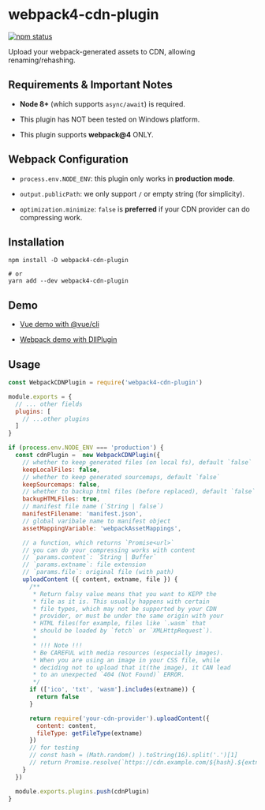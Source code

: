 # webpack4-cdn-plugin

[![npm status](https://img.shields.io/npm/v/webpack4-cdn-plugin.svg)](https://www.npmjs.org/package/webpack4-cdn-plugin)

Upload your webpack-generated assets to CDN, allowing renaming/rehashing.


## Requirements & Important Notes

- **Node 8+** (which supports `async/await`) is required.

- This plugin has NOT been tested on Windows platform.

- This plugin supports **webpack@4** ONLY.


## Webpack Configuration

- `process.env.NODE_ENV`: this plugin only works in **production mode**.

- `output.publicPath`: we only support `/` or empty string (for simplicity).

- `optimization.minimize`: `false` is **preferred** if your CDN provider can do compressing work.


## Installation

```
npm install -D webpack4-cdn-plugin

# or
yarn add --dev webpack4-cdn-plugin
```


## Demo

- [Vue demo with @vue/cli](./examples/vue)

- [Webpack demo with DllPlugin](./examples/webpack-dll)


## Usage

```js
const WebpackCDNPlugin = require('webpack4-cdn-plugin')

module.exports = {
  // ... other fields
  plugins: [
    // ...other plugins
  ]
}

if (process.env.NODE_ENV === 'production') {
  const cdnPlugin =  new WebpackCDNPlugin({
    // whether to keep generated files (on local fs), default `false`
    keepLocalFiles: false,
    // whether to keep generated sourcemaps, default `false`
    keepSourcemaps: false,
    // whether to backup html files (before replaced), default `false`
    backupHTMLFiles: true,
    // manifest file name (`String | false`)
    manifestFilename: 'manifest.json',
    // global varibale name to manifest object
    assetMappingVariable: 'webpackAssetMappings',

    // a function, which returns `Promise<url>`
    // you can do your compressing works with content
    // `params.content`: `String | Buffer`
    // `params.extname`: file extension
    // `params.file`: original file (with path)
    uploadContent ({ content, extname, file }) {
      /**
       * Return falsy value means that you want to KEPP the
       * file as it is. This usually happens with certain
       * file types, which may not be supported by your CDN
       * provider, or must be under the same origin with your
       * HTML files(for example, files like `.wasm` that
       * should be loaded by `fetch` or `XMLHttpRequest`).
       *
       * !!! Note !!!
       * Be CAREFUL with media resources (especially images).
       * When you are using an image in your CSS file, while
       * deciding not to upload that it(the image), it CAN lead
       * to an unexpected `404 (Not Found)` ERROR.
       */
      if (['ico', 'txt', 'wasm'].includes(extname)) {
        return false
      }

      return require('your-cdn-provider').uploadContent({
        content: content,
        fileType: getFileType(extname)
      })
      // for testing
      // const hash = (Math.random() ).toString(16).split('.')[1]
      // return Promise.resolve(`https://cdn.example.com/${hash}.${extname}`)
    }
  })

  module.exports.plugins.push(cdnPlugin)
}
```
